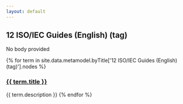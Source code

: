 ```yaml
---
layout: default
---
```

<style>
.initial-content {
  padding-left:5%;
  padding-right:25px;
}
</style>

## 12 ISO/IEC Guides (English) (tag)

No body provided

{% for term in site.data.metamodel.byTitle['12 ISO/IEC Guides (English) (tag)'].nodes %}
### <a href='/_pages/embed?t={{ term.title }}'>{{ term.title }}</a>

{{ term.description }}
{% endfor %}
